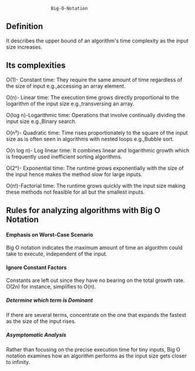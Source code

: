                      Big-O-Notation
## Definition
It describes the upper bound of an algorithm's time complexity as the input size increases.

## Its complexities
O(1)- Constant time: They require the same amount of time regardless of the size of input e.g.,accessing an array element.

O(n)- Linear time: The execution time grows directly proportional to the logarithm of the input size e.g.,transversing an array.

O(log n)-Logarithmic time: Operations that involve continually dividing the input size e.g.,Binary search.

O(n²)- Quadratic time: Time rises proportionately to the square of the input size as is often seen in algorithms with nested loops e.g.,Bubble sort.

O(n log n)- Log linear time: It combines linear and logarithmic growth which is frequently used inefficient sorting algorithms.

O(2ⁿ)- Exponential time: The runtime grows exponentially with the size of the input hence makes the method slow for large inputs.

O(n!)-Factorial time: The runtime grows quickly with the input size making these methods not feasible for all but the smallest inputs.

## Rules for analyzing algorithms with Big O Notation

#### Emphasis on Worst-Case Scenario
Big O notation indicates the maximum amount of time an algorithm could take to execute, independent of the input.

#### Ignore Constant Factors
Constants are left out since they have no bearing on the total growth rate. O(2n) for instance, simplifies to O(n).

##### Determine which term is Dominant
If there are several terms, concentrate on the one that expands the fastest as the size of the input rises.

##### Asymptomatic Analysis
Rather than focusing on the precise execution time for tiny inputs, Big O notation examines how an algorithm performs as the input size gets closer to infinity.


